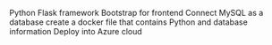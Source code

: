 Python Flask framework
Bootstrap for frontend
Connect MySQL as a database
create a docker file that contains Python and database information
Deploy into Azure cloud
